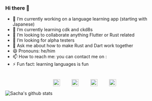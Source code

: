 ### Hi there 👋

<!--
**sachaarbonel/sachaarbonel** is a ✨ _special_ ✨ repository because its `README.md` (this file) appears on your GitHub profile.

Here are some ideas to get you started:

-->


- 🔭 I’m currently working on a language learning app (starting with Japanese)
- 🌱 I’m currently learning cdk and ckd8s
- 👯 I’m looking to collaborate anything Flutter or Rust related
- 🤔 I’m looking for alpha testers
- 💬 Ask me about how to make Rust and Dart work together
- 😄 Pronouns: he/him
- 📫 How to reach me: you can contact me on :
- ⚡ Fun fact: learning languages is fun


<div style="display:flex; width: 100%; justify-content: center; flex-direction: column; align-items: center;">
	 <!--<div>
	Interested in collaborating? <a href="mailto:sacha.arbonel@hotmail.fr">Send me a message</a> 
      • Want to support my work? <a href="https://www.buymeacoffee.com/sachaarbonel">Buy me a coffee</a>
</div>
-->
<div style="display:flex; width: 200px; justify-content: space-between; margin-top: 20px;">
		<a
		href="https://www.linkedin.com/in/sacha-arbonel/"
	>
		<img alt="Sacha Arbonel's LinkdeIN" width="22px" src="https://cdn.jsdelivr.net/npm/simple-icons@v3/icons/linkedin.svg" fill="#fff" />
	</a>
	<a
		href="https://github.com/sachaarbonel"
	>
		<img alt="Sacha Arbonel's Github" width="22px" src="https://cdn.jsdelivr.net/npm/simple-icons@v3/icons/github.svg" />
	</a>
	<a
		class="footer-link footer-link-hide"
		href="mailto:sacha.arbonel@hotmail.fr"
		target="_blank"
		aria-label="Mail"
		rel="noopener"
	>
		<img alt="Sacha Arbonel's Mail" width="22px" src="https://cdn.jsdelivr.net/npm/simple-icons@v3/icons/gmail.svg" />
	</a>
	<a
		href="https://twitter.com/sachaarbonel"
	>
		<img alt="Sacha Arbonel | Twitter" width="22px" src="https://cdn.jsdelivr.net/npm/simple-icons@v3/icons/twitter.svg" />
	</a>
   <!--
	<a
		href="https://stackoverflow.com/users/14094532/sacha-arbonel"
	>
		<img alt="Sacha Arbonel's Stackoverflow" width="22px" src="https://cdn.jsdelivr.net/npm/simple-icons@v3/icons/stackoverflow.svg" />
	</a>
-->
  <!--
	<a
		href="sacha.codes/rss.xml"
	>
		<img alt="Sacha Arbonel's Rss" width="22px" src="https://cdn.jsdelivr.net/npm/simple-icons@v3/icons/rss.svg" />
	</a>
-->
	</div>
</div>





![Sacha's github stats](https://github-readme-stats.vercel.app/api?username=sachaarbonel&show_icons=true&theme=radical)

  <!--![Sacha's most used languages](https://github-readme-stats.vercel.app/api/top-langs/?username=sachaarbonel&layout=compact&hide=php,java)-->
